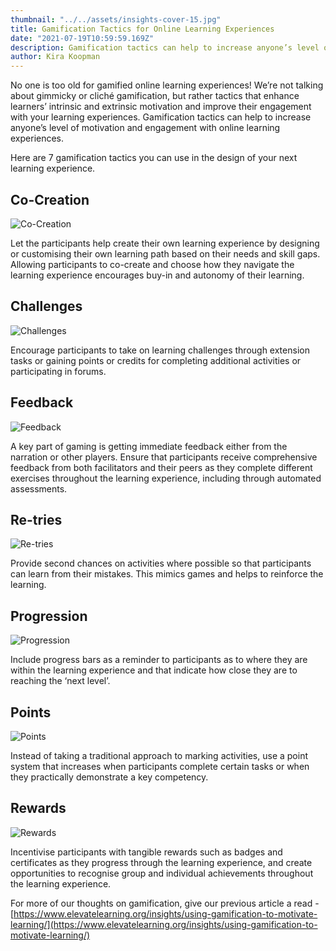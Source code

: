 ```yaml
---
thumbnail: "../../assets/insights-cover-15.jpg"
title: Gamification Tactics for Online Learning Experiences
date: "2021-07-19T10:59:59.169Z"
description: Gamification tactics can help to increase anyone’s level of motivation and engagement with online learning experiences.
author: Kira Koopman
---
```


No one is too old for gamified online learning experiences! We’re not talking about gimmicky or cliché gamification, but rather tactics that enhance learners’ intrinsic and extrinsic motivation and improve their engagement with your learning experiences. Gamification tactics can help to increase anyone’s level of motivation and engagement with online learning experiences.

Here are 7 gamification tactics you can use in the design of your next learning experience.

## Co-Creation

![Co-Creation](./gamification-tactics-cocreation.png?align=left&height=100&width=110)

Let the participants help create their own learning experience by designing or customising their own learning path based on their needs and skill gaps. Allowing participants to co-create and choose how they navigate the learning experience encourages buy-in and autonomy of their learning.

## Challenges

![Challenges](./gamification-tactics-challenges.png?align=right&height=100&width=110)

Encourage participants to take on learning challenges through extension tasks or gaining points or credits for completing additional activities or participating in forums.

## Feedback

![Feedback](./gamification-tactics-feedback.png?align=left&height=100&width=110)

A key part of gaming is getting immediate feedback either from the narration or other players. Ensure that participants receive comprehensive feedback from both facilitators and their peers as they complete different exercises throughout the learning experience, including through automated assessments.

## Re-tries

![Re-tries](./gamification-tactics-retries.png?align=right&height=100&width=110)

Provide second chances on activities where possible so that participants can learn from their mistakes. This mimics games and helps to reinforce the learning.

## Progression

![Progression](./gamification-tactics-progression.png?align=left&height=100&width=110)

Include progress bars as a reminder to participants as to where they are within the learning experience and that indicate how close they are to reaching the ‘next level’.

## Points

![Points](./gamification-tactics-points.png?align=right&height=100&width=110)

Instead of taking a traditional approach to marking activities, use a point system that increases when participants complete certain tasks or when they practically demonstrate a key competency.

## Rewards

![Rewards](./gamification-tactics-rewards.png?align=left&height=100&width=110)

Incentivise participants with tangible rewards such as badges and certificates as they progress through the learning experience, and create opportunities to recognise group and individual achievements throughout the learning experience.

For more of our thoughts on gamification, give our previous article a read - [https://www.elevatelearning.org/insights/using-gamification-to-motivate-learning/](https://www.elevatelearning.org/insights/using-gamification-to-motivate-learning/)
